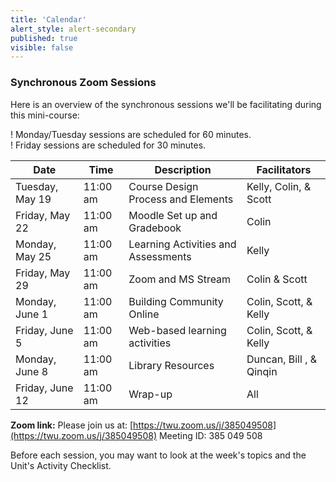 ```yaml
---
title: 'Calendar'
alert_style: alert-secondary
published: true
visible: false
---
```


### Synchronous Zoom Sessions
Here is an overview of the synchronous sessions we'll be facilitating during this mini-course:

! Monday/Tuesday sessions are scheduled for 60 minutes.  
! Friday sessions are scheduled for 30 minutes.

| Date| Time   | Description | Facilitators |
|---|----|---|---|
| Tuesday, May 19| 11:00 am | Course Design Process  and Elements | Kelly, Colin, & Scott |
|Friday, May 22   | 11:00 am   | Moodle Set up and Gradebook  | Colin   |
| Monday, May 25  | 11:00 am      |   Learning Activities and Assessments   | Kelly |
|Friday, May 29   | 11:00 am  | Zoom and MS Stream  | Colin & Scott  |
| Monday, June 1 | 11:00 am | Building Community Online  | Colin, Scott, & Kelly |
|Friday, June 5   | 11:00 am  | Web-based learning activities  | Colin, Scott, & Kelly  |
| Monday, June 8| 11:00 am |  Library Resources | Duncan, Bill , & Qinqin  |
|Friday, June 12   | 11:00 am  | Wrap-up | All  |


**Zoom link:**
Please join us at: [https://twu.zoom.us/j/385049508](https://twu.zoom.us/j/385049508)
 Meeting ID: 385 049 508

Before each session, you may want to look at the week's topics and the Unit's Activity Checklist.
